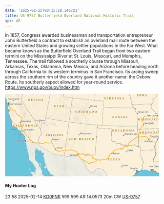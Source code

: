 ```yaml
---
date: '2025-02-15T00:15:28.146721'
title: US-9757 Butterfield Overland National Historic Trail
spc: AR
---
```


In 1857, Congress awarded businessman and transportation entrepreneur John Butterfield a contract to establish an overland mail route between the eastern United States and growing settler populations in the Far West. What became known as the Butterfield Overland Trail began from two eastern termini on the Mississippi River at St. Louis, Missouri, and Memphis, Tennessee. The trail followed a southerly course through Missouri, Arkansas, Texas, Oklahoma, New Mexico, and Arizona before heading north through California to its western terminus in San Francisco. Its arcing sweep across the southern rim of the country gave it another name: the Oxbow Route. Its southerly aspect allowed for year-round service. 
https://www.nps.gov/buov/index.htm

![pasted_image.png](/static/pasted_image_0034.png)



#### My Hunter Log
23:58    2025-02-14    [KD0FNR](https://qrz.com/db/KD0FNR)    599    599    AR    14.0573    20m    CW    [US-9757](https://pota.app/#/park/US-9757)